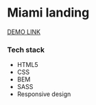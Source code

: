 # Miami landing

[DEMO LINK](https://gnosis-frog.github.io/miami-landing/)

### Tech stack
- HTML5
- CSS
- BEM
- SASS
- Responsive design
